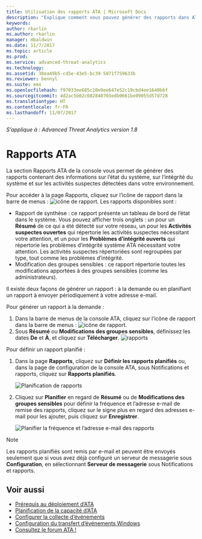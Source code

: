 ```yaml
---
title: Utilisation des rapports ATA | Microsoft Docs
description: "Explique comment vous pouvez générer des rapports dans ATA pour surveiller votre réseau."
keywords: 
author: rkarlin
ms.author: rkarlin
manager: mbaldwin
ms.date: 11/7/2017
ms.topic: article
ms.prod: 
ms.service: advanced-threat-analytics
ms.technology: 
ms.assetid: 38ea49b5-cd5e-43e5-bc39-5071f759633b
ms.reviewer: bennyl
ms.suite: ems
ms.openlocfilehash: f97033ee685c10e9ee647e52c19cbd4ee1640b6f
ms.sourcegitcommit: 4d2ac5b02c682840703edb0661be09055d57d728
ms.translationtype: HT
ms.contentlocale: fr-FR
ms.lasthandoff: 11/07/2017
---
```

*S’applique à : Advanced Threat Analytics version 1.8*


# <a name="ata-reports"></a>Rapports ATA

La section Rapports ATA de la console vous permet de générer des rapports contenant des informations sur l’état du système, sur l’intégrité du système et sur les activités suspectes détectées dans votre environnement.

Pour accéder à la page Rapports, cliquez sur l’icône de rapport dans la barre de menus : ![icône de rapport](./media/ata-report-icon.png).
Les rapports disponibles sont : 
- Rapport de synthèse : ce rapport présente un tableau de bord de l’état dans le système. Vous pouvez afficher trois onglets : un pour un **Résumé** de ce qui a été détecté sur votre réseau, un pour les **Activités suspectes ouvertes** qui répertorie les activités suspectes nécessitant votre attention, et un pour les **Problèmes d’intégrité ouverts** qui répertorie les problèmes d’intégrité système ATA nécessitant votre attention. Les activités suspectes répertoriées sont regroupées par type, tout comme les problèmes d’intégrité. 
- Modification des groupes sensibles : ce rapport répertorie toutes les modifications apportées à des groupes sensibles (comme les administrateurs).

Il existe deux façons de générer un rapport : à la demande ou en planifiant un rapport à envoyer périodiquement à votre adresse e-mail.

Pour générer un rapport à la demande :

1. Dans la barre de menus de la console ATA, cliquez sur l’icône de rapport dans la barre de menus : ![icône de rapport](./media/ata-report-icon.png).
2. Sous **Résumé** ou **Modifications des groupes sensibles**, définissez les dates **De** et **À**, et cliquez sur **Télécharger**. 
![rapports](./media/reports.png)

Pour définir un rapport planifié :
 
1. Dans la page **Rapports**, cliquez sur **Définir les rapports planifiés** ou, dans la page de configuration de la console ATA, sous Notifications et rapports, cliquez sur **Rapports planifiés**.

   ![Planification de rapports](./media/ata-sched-reports.png)

2. Cliquez sur **Planifier** en regard de **Résumé** ou de **Modifications des groupes sensibles** pour définir la fréquence et l’adresse e-mail de remise des rapports, cliquez sur le signe plus en regard des adresses e-mail pour les ajouter, puis cliquez sur **Enregistrer**.

   ![Planifier la fréquence et l’adresse e-mail des rapports](./media/sched-report1.png)


> [!NOTE]
> Les rapports planifiés sont remis par e-mail et peuvent être envoyés seulement que si vous avez déjà configuré un serveur de messagerie sous **Configuration**, en sélectionnant **Serveur de messagerie** sous Notifications et rapports.


## <a name="see-also"></a>Voir aussi
- [Prérequis au déploiement d’ATA](ata-prerequisites.md)
- [Planification de la capacité d’ATA](ata-capacity-planning.md)
- [Configurer la collecte d’événements](configure-event-collection.md)
- [Configuration du transfert d’événements Windows](configure-event-collection.md#configuring-windows-event-forwarding)
- [Consultez le forum ATA !](https://social.technet.microsoft.com/Forums/security/home?forum=mata)
